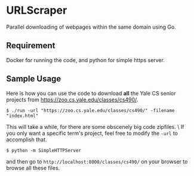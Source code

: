 # URLScraper
Parallel downloading of webpages within the same domain using Go. 

## Requirement
Docker for running the code, and python for simple https server. 

## Sample Usage
Here is how you can use the code to download **all** the Yale CS senior projects from https://zoo.cs.yale.edu/classes/cs490/.
```
$ ./run -url "https://zoo.cs.yale.edu/classes/cs490/" -filename "index.html"
```
This will take a while, for there are some obscenely big code zipfiles. \\
If you only want a specific term's project, feel free to modify the `-url` to accomplish that. 
```
$ python -m SimpleHTTPServer 
```
and then go to `http://localhost:8000/classes/cs490/` on your browser to browse all these files. 


